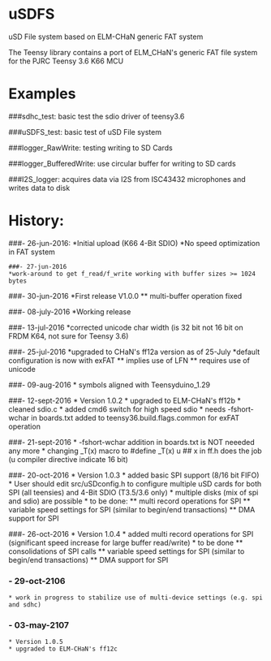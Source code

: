 
# uSDFS
uSD File system based on ELM-CHaN generic FAT system

The Teensy library contains a port of ELM_CHaN's generic FAT file system for the PJRC Teensy 3.6 K66 MCU 
# Examples
###sdhc_test: basic test the sdio driver of teensy3.6

###uSDFS_test: basic test of uSD File system

###logger_RawWrite: testing writing to SD Cards

###logger_BufferedWrite: use circular buffer for writing to SD cards

###I2S_logger: acquires data via I2S from ISC43432 microphones and writes data to disk

# History:
###- 26-jun-2016: 
    *Initial upload (K66 4-Bit SDIO)
    *No speed optimization in FAT system

	###- 27-jun-2016
    *work-around to get f_read/f_write working with buffer sizes >= 1024 bytes
    
###- 30-jun-2016
	*First release V1.0.0
		** multi-buffer operation fixed
	
###- 08-july-2016
	*Working release
	
###- 13-jul-2016
	*corrected unicode char width (is 32 bit not 16 bit on FRDM K64, not sure for Teensy 3.6)

###- 25-jul-2016
	*upgraded to CHaN's ff12a version as of 25-July
	*default configuration is now with exFAT
		** implies use of LFN
		** requires use of unicode

###- 09-aug-2016
	* symbols aligned with Teensyduino_1.29

###- 12-sept-2016
	* Version 1.0.2
	* upgraded to ELM-CHaN's ff12b
	* cleaned sdio.c
	* added cmd6 switch for high speed sdio
	* needs -fshort-wchar  in boards.txt added to teensy36.build.flags.common for exFAT operation
	
###- 21-sept-2016
	* -fshort-wchar  addition in boards.txt is NOT neeeded any more
	* changing _T(x) macro to #define _T(x) u ## x in ff.h does the job  (u compiler directive indicate 16 bit)

###- 20-oct-2016
	* Version 1.0.3
	* added basic SPI support (8/16 bit FIFO)
	* User should edit src/uSDconfig.h to configure multiple uSD cards for both SPI (all teensies) and 4-Bit SDIO (T3.5/3.6 only)
	* multiple disks (mix of spi and sdio) are possible
	* to be done: 
		** multi record operations for SPI
		** variable speed settings for SPI (similar to begin/end transactions)
		** DMA support for SPI

###- 26-oct-2016
	* Version 1.0.4
	* added multi record operations for SPI (significant speed increase for large buffer read/write)
	* to be done
		** consolidations of SPI calls
		** variable speed settings for SPI (similar to begin/end transactions)
		** DMA support for SPI

### - 29-oct-2106
	* work in progress to stabilize use of multi-device settings (e.g. spi and sdhc)

### - 03-may-2107
	* Version 1.0.5
	* upgraded to ELM-CHaN's ff12c
		
